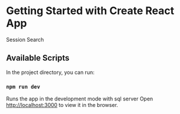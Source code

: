 # Getting Started with Create React App

Session Search

## Available Scripts

In the project directory, you can run:

### `npm run dev`

Runs the app in the development mode with sql server
Open [http://localhost:3000](http://localhost:3000) to view it in the browser.

